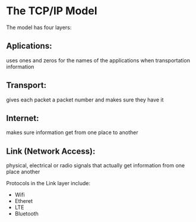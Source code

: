 # The TCP/IP Model

The model has four layers:

## Aplications:
uses ones and zeros for the names of the applications when transportation information
## Transport:
gives each packet a packet number and makes sure they have it
## Internet:
makes sure information get from one place to another
## Link (Network Access):
physical, electrical or radio signals that actually get information from one place another

Protocols in the Link layer include:

- Wifi
- Etheret
- LTE
- Bluetooth

